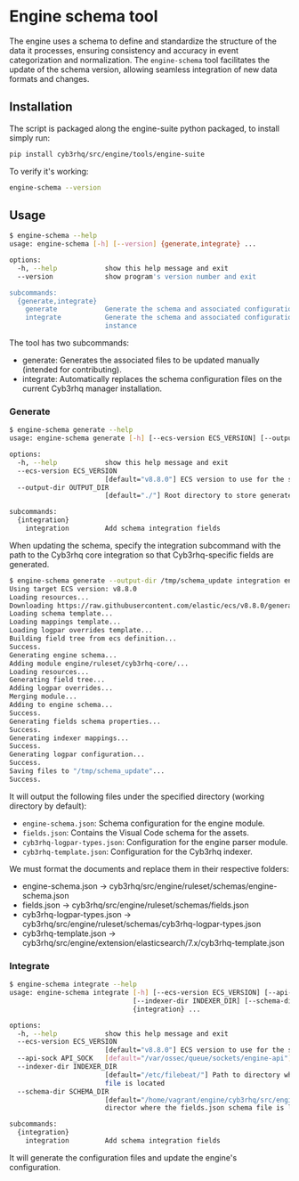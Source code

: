 # Engine schema tool
The engine uses a schema to define and standardize the structure of the data it processes, ensuring consistency and accuracy in event categorization and normalization. The `engine-schema` tool facilitates the update of the schema version, allowing seamless integration of new data formats and changes.

## Installation
The script is packaged along the engine-suite python packaged, to install simply run:
```bash
pip install cyb3rhq/src/engine/tools/engine-suite
```
To verify it's working:
```bash
engine-schema --version
```

## Usage
```bash
$ engine-schema --help
usage: engine-schema [-h] [--version] {generate,integrate} ...

options:
  -h, --help            show this help message and exit
  --version             show program's version number and exit

subcommands:
  {generate,integrate}
    generate            Generate the schema and associated configuration
    integrate           Generate the schema and associated configuration and apply them to an Engine
                        instance
```

The tool has two subcommands:
- generate: Generates the associated files to be updated manually (intended for contributing).
- integrate: Automatically replaces the schema configuration files on the current Cyb3rhq manager installation.

### Generate

```bash
$ engine-schema generate --help
usage: engine-schema generate [-h] [--ecs-version ECS_VERSION] [--output-dir OUTPUT_DIR] {integration} ...

options:
  -h, --help            show this help message and exit
  --ecs-version ECS_VERSION
                        [default="v8.8.0"] ECS version to use for the schema generation
  --output-dir OUTPUT_DIR
                        [default="./"] Root directory to store generated files

subcommands:
  {integration}
    integration         Add schema integration fields
```

When updating the schema, specify the integration subcommand with the path to the Cyb3rhq core integration so that Cyb3rhq-specific fields are generated.

```bash
$ engine-schema generate --output-dir /tmp/schema_update integration engine/ruleset/cyb3rhq-core/
Using target ECS version: v8.8.0
Loading resources...
Downloading https://raw.githubusercontent.com/elastic/ecs/v8.8.0/generated/ecs/ecs_flat.yml...
Loading schema template...
Loading mappings template...
Loading logpar overrides template...
Building field tree from ecs definition...
Success.
Generating engine schema...
Adding module engine/ruleset/cyb3rhq-core/...
Loading resources...
Generating field tree...
Adding logpar overrides...
Merging module...
Adding to engine schema...
Success.
Generating fields schema properties...
Success.
Generating indexer mappings...
Success.
Generating logpar configuration...
Success.
Saving files to "/tmp/schema_update"...
Success.
```
It will output the following files under the specified directory (working directory by default):
- `engine-schema.json`: Schema configuration for the engine module.
- `fields.json`: Contains the Visual Code schema for the assets.
- `cyb3rhq-logpar-types.json`: Configuration for the engine parser module.
- `cyb3rhq-template.json`: Configuration for the Cyb3rhq indexer.

We must format the documents and replace them in their respective folders:
- engine-schema.json -> cyb3rhq/src/engine/ruleset/schemas/engine-schema.json
- fields.json -> cyb3rhq/src/engine/ruleset/schemas/fields.json
- cyb3rhq-logpar-types.json -> cyb3rhq/src/engine/ruleset/schemas/cyb3rhq-logpar-types.json
- cyb3rhq-template.json -> cyb3rhq/src/engine/extension/elasticsearch/7.x/cyb3rhq-template.json

### Integrate

```bash
$ engine-schema integrate --help
usage: engine-schema integrate [-h] [--ecs-version ECS_VERSION] [--api-sock API_SOCK]
                               [--indexer-dir INDEXER_DIR] [--schema-dir SCHEMA_DIR]
                               {integration} ...

options:
  -h, --help            show this help message and exit
  --ecs-version ECS_VERSION
                        [default="v8.8.0"] ECS version to use for the schema generation
  --api-sock API_SOCK   [default="/var/ossec/queue/sockets/engine-api"] Engine instance API socket path
  --indexer-dir INDEXER_DIR
                        [default="/etc/filebeat/"] Path to directory where the cyb3rhq-template.json indexer
                        file is located
  --schema-dir SCHEMA_DIR
                        [default="/home/vagrant/engine/cyb3rhq/src/engine/ruleset/schemas/"] Path to the
                        director where the fields.json schema file is located

subcommands:
  {integration}
    integration         Add schema integration fields
```

It will generate the configuration files and update the engine's configuration.
